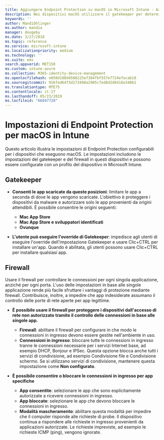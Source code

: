 ```yaml
---
title: Aggiungere Endpoint Protection su macOS in Microsoft Intune - Azure | Documenti Microsoft
description: Nei dispositivi macOS utilizzare il gatekeeper per determinare dove è possibile installare le app, incluso il Mac App Store. Inoltre, abilitare o configurare un firewall per autorizzare app specifiche, bloccare app specifiche, utilizzare la modalità mascheramento e persino bloccare determinati tipi di connessioni in ingresso con Microsoft Intune.
keywords: ''
author: MandiOhlinger
ms.author: mandia
manager: dougeby
ms.date: 3/27/2018
ms.topic: reference
ms.service: microsoft-intune
ms.localizationpriority: medium
ms.technology: ''
ms.suite: ems
search.appverid: MET150
ms.custom: intune-azure
ms.collection: M365-identity-device-management
ms.openlocfilehash: e050d188d4508225ef384fbf557e7724efacab18
ms.sourcegitcommit: 916fed64f3d173498a2905c7ed8d2d6416e34061
ms.translationtype: MTE75
ms.contentlocale: it-IT
ms.lasthandoff: 05/23/2019
ms.locfileid: "66047728"
---
```

# <a name="macos-endpoint-protection-settings-in-intune"></a>Impostazioni di Endpoint Protection per macOS in Intune

Questo articolo illustra le impostazioni di Endpoint Protection configurabili per i dispositivi che eseguono macOS. Le impostazioni includono le impostazioni del gatekeeper e del firewall in questi dispositivi e possono essere configurate con un profilo del dispositivo in Microsoft Intune.

## <a name="gatekeeper"></a>Gatekeeper

- **Consenti le app scaricate da queste posizioni**: limitare le app a seconda di dove le app vengono scaricate. L'obiettivo è proteggere i dispositivi da malware e autorizzare solo le app provenienti da origini attendibili. È possibile consentire le origini seguenti: 
  - **Mac App Store**
  - **Mac App Store e sviluppatori identificati**
  - **Ovunque**

- **L'utente può eseguire l'override di Gatekeeper**: impedisce agli utenti di eseguire l'override dell'impostazione Gatekeeper e usare Clic+CTRL per installare un'app. Quando è abilitata, gli utenti possono usare Clic+CTRL per installare qualsiasi app.

## <a name="firewall"></a>Firewall

Usare il firewall per controllare le connessioni per ogni singola applicazione, anziché per ogni porta. L'uso delle impostazioni in base alle singole applicazione rende più facile sfruttare i vantaggi di protezione mediante firewall. Contribuisce, inoltre, a impedire che app indesiderate assumano il controllo delle porte di rete aperte per app legittime.

- **È possibile usare il firewall per proteggere i dispositivi dall'accesso di rete non autorizzato tramite il controllo delle connessioni in base alle singole app.**
  - **Firewall**: abilitare il firewall per configurare in che modo le connessioni in ingresso devono essere gestite nell'ambiente in uso.
  - **Connessioni in ingresso**: bloccare tutte le connessioni in ingresso tranne le connessioni necessarie per i servizi Internet base, ad esempio DHCP, Bonjour e IPSec. Questa opzione blocca anche tutti i servizi di condivisione, ad esempio Condivisione file e Condivisione schermo. Se si utilizzano servizi di condivisione, mantenere questa impostazione come **Non configurato**.

- **È possibile consentire o bloccare le connessioni in ingresso per app specifiche**
  - **App consentite**: selezionare le app che sono esplicitamente autorizzate a ricevere connessioni in ingresso.
  - **App bloccate**: selezionare le app che devono bloccare le connessioni in ingresso.
  - **Modalità mascheramento**: abilitare questa modalità per impedire che il computer risponde alle richieste di probe. Il dispositivo continua a rispondere alle richieste in ingresso provenienti da applicazioni autorizzate. Le richieste impreviste, ad esempio le richieste ICMP (ping), vengono ignorate.
